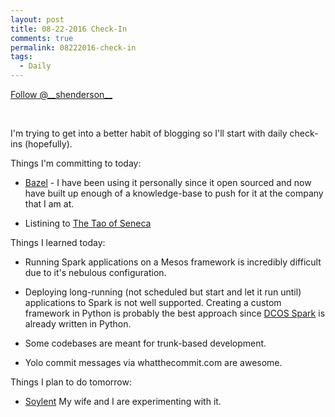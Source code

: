 ```yaml
---
layout: post
title: 08-22-2016 Check-In
comments: true
permalink: 08222016-check-in
tags:
  - Daily
---
```


<div><!-- <a href="https://twitter.com/share" class="twitter-share-button" data-via="__shenderson__">Tweet</a> --><a class="twitter-follow-button" data-show-count="false" href="https://twitter.com/__shenderson__">Follow @__shenderson__</a> <script>!function(d,s,id){var js,fjs=d.getElementsByTagName(s)[0],p=/^http:/.test(d.location)?'http':'https';if(!d.getElementById(id)){js=d.createElement(s);js.id=id;js.src=p+'://platform.twitter.com/widgets.js';fjs.parentNode.insertBefore(js,fjs);}}(document, 'script', 'twitter-wjs');</script></div>

<script>!function(d,s,id){var js,fjs=d.getElementsByTagName(s)[0];if(!d.getElementById(id)){js=d.createElement(s);js.id=id;js.src="//platform.twitter.com/widgets.js";fjs.parentNode.insertBefore(js,fjs);}}(document,"script","twitter-wjs");</script>

&nbsp;

I'm trying to get into a better habit of blogging so I'll start with daily check-ins (hopefully).

Things I'm committing to today:

  * [Bazel](http://bazel.io/) - I have been using it personally since it open sourced and now have built up enough of a knowledge-base to push for it at the company that I am at.

  * Listining to [The Tao of Seneca](https://www.amazon.com/Tao-Seneca-Practical-Letters-Master/dp/B01AIXEJ0U)

Things I learned today:

  * Running Spark applications on a Mesos framework is incredibly difficult due to it's nebulous configuration.  

  * Deploying long-running (not scheduled but start and let it run until) applications to Spark is not well supported.  Creating a custom framework in Python is probably the best approach since [DCOS Spark](https://github.com/mesosphere/dcos-spark) is already written in Python.

  * Some codebases are meant for trunk-based development.

  * Yolo commit messages via whatthecommit.com are awesome.

Things I plan to do tomorrow:

  * [Soylent](https://www.soylent.com) My wife and I are experimenting with it.